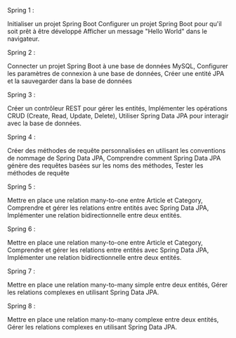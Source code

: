 Spring 1 :

Initialiser un projet Spring Boot
Configurer un projet Spring Boot pour qu'il soit prêt à être développé
Afficher un message "Hello World" dans le navigateur.

Spring 2 :

Connecter un projet Spring Boot à une base de données MySQL,
Configurer les paramètres de connexion à une base de données,
Créer une entité JPA et la sauvegarder dans la base de données

Spring 3 :

Créer un contrôleur REST pour gérer les entités,
Implémenter les opérations CRUD (Create, Read, Update, Delete),
Utiliser Spring Data JPA pour interagir avec la base de données.

Spring 4 :

Créer des méthodes de requête personnalisées en utilisant les conventions de nommage de Spring Data JPA,
 Comprendre comment Spring Data JPA génère des requêtes basées sur les noms des méthodes,
 Tester les méthodes de requête 

Spring  5 : 

Mettre en place une relation many-to-one entre Article et Category,
Comprendre et gérer les relations entre entités avec Spring Data JPA, 
Implémenter une relation bidirectionnelle entre deux entités.

Spring 6 : 

Mettre en place une relation many-to-one entre Article et Category,
Comprendre et gérer les relations entre entités avec Spring Data JPA, 
Implémenter une relation bidirectionnelle entre deux entités.

Spring 7 : 

Mettre en place une relation many-to-many simple entre deux entités, 
Gérer les relations complexes en utilisant Spring Data JPA.

Spring 8 : 

Mettre en place une relation many-to-many complexe entre deux entités,
Gérer les relations complexes en utilisant Spring Data JPA.
